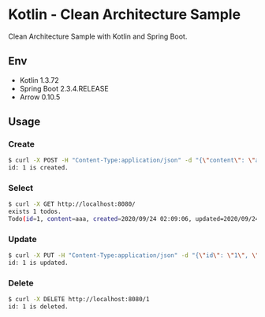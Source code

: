 # Kotlin - Clean Architecture Sample

Clean Architecture Sample with Kotlin and Spring Boot.

## Env

- Kotlin 1.3.72
- Spring Boot 2.3.4.RELEASE
- Arrow 0.10.5

## Usage

### Create

```sh
$ curl -X POST -H "Content-Type:application/json" -d "{\"content\": \"aaa\"}" http://localhost:8080/create
id: 1 is created.
```

### Select

```sh
$ curl -X GET http://localhost:8080/
exists 1 todos.
Todo(id=1, content=aaa, created=2020/09/24 02:09:06, updated=2020/09/24 02:09:06)
```

### Update

```sh
$ curl -X PUT -H "Content-Type:application/json" -d "{\"id\": \"1\", \"content\": \"bbb\"}" http://localhost:8080/update
id: 1 is updated.
```

### Delete

```sh
$ curl -X DELETE http://localhost:8080/1
id: 1 is deleted.
```
